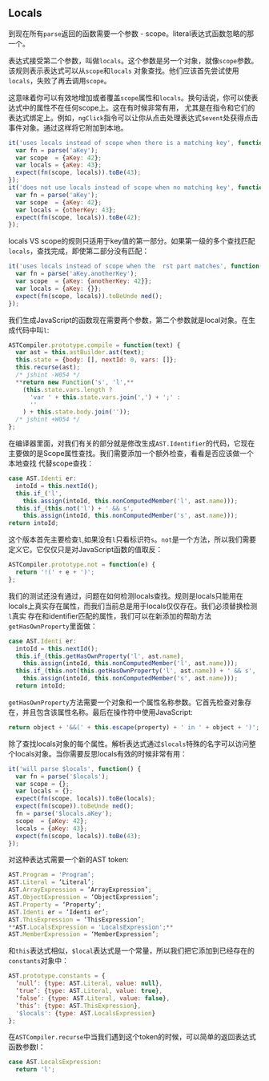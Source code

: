 ## Locals
到现在所有`parse`返回的函数需要一个参数 - scope。literal表达式函数忽略的那一个。

表达式接受第二个参数，叫做`locals`。这个参数是另一个对象，就像`scope`参数。该规则表示表达式可以从`scope`和`locals`
对象查找。他们应该首先尝试使用`locals`，失败了再去调用`scope`。

这意味着你可以有效地增加或者覆盖`scope`属性和`locals`。换句话说，你可以使表达式中的属性不在任何scope上。这在有时候非常有用，
尤其是在指令和它们的表达式绑定上。例如，`ngClick`指令可以让你从点击处理表达式`$event`处获得点击事件对象。通过这样将它附加到本地。
```js
it('uses locals instead of scope when there is a matching key', function() {
  var fn = parse('aKey');
  var scope  = {aKey: 42};
  var locals = {aKey: 43};
  expect(fn(scope, locals)).toBe(43);
});
it('does not use locals instead of scope when no matching key', function() {
  var fn = parse('aKey');
  var scope  = {aKey: 42};
  var locals = {otherKey: 43};
  expect(fn(scope, locals)).toBe(42);
});
```
locals VS scope的规则只适用于key值的第一部分。如果第一级的多个查找匹配`locals`，查找完成，即使第二部分没有匹配：
```js
it('uses locals instead of scope when the  rst part matches', function() {
  var fn = parse('aKey.anotherKey');
  var scope  = {aKey: {anotherKey: 42}};
  var locals = {aKey: {}};
  expect(fn(scope, locals)).toBeUnde ned();
});
```
我们生成JavaScript的函数现在需要两个参数，第二个参数就是local对象。在生成代码中叫`l`:
```js
ASTCompiler.prototype.compile = function(text) {
  var ast = this.astBuilder.ast(text);
  this.state = {body: [], nextId: 0, vars: []};
  this.recurse(ast);
  /* jshint -W054 */
  **return new Function('s', 'l',**
    (this.state.vars.length ?
      'var ' + this.state.vars.join(',') + ';' :
      ''
    ) + this.state.body.join(''));
  /* jshint +W054 */
};
```
在编译器里面，对我们有关的部分就是修改生成`AST.Identifier`的代码，它现在主要做的是Scope属性查找。我们需要添加一个额外检查，看看是否应该做一个本地查找
代替scope查找：
```js
case AST.Identi er:
  intoId = this.nextId();
  this.if_('l',
    this.assign(intoId, this.nonComputedMember('l', ast.name)));
  this.if_(this.not('l') + ' && s',
    this.assign(intoId, this.nonComputedMember('s', ast.name)));
return intoId;
```
这个版本首先主要检查`l`,如果没有`l`只看标识符`s`。`not`是一个方法，所以我们需要定义它。它仅仅只是对JavaScript函数的值取反：
```js
ASTCompiler.prototype.not = function(e) {
  return '!(' + e + ')';
};
```
我们的测试还没有通过，问题在如何检测locals查找。规则是locals只能用在locals上真实存在属性，而我们当前总是用于locals仅仅存在。我们必须替换检测`l`真实
存在和identifier匹配的属性，我们可以在新添加的帮助方法`getHasOwnProperty`里面做：
```js
case AST.Identi er:
  intoId = this.nextId();
  this.if_(this.getHasOwnProperty('l', ast.name),
    this.assign(intoId, this.nonComputedMember('l', ast.name)));
  this.if_(this.not(this.getHasOwnProperty('l', ast.name)) + ' && s',
    this.assign(intoId, this.nonComputedMember('s', ast.name)));
  return intoId;
```
`getHasOwnProperty`方法需要一个对象和一个属性名称参数。它首先检查对象存在，并且包含该属性名称。最后在操作符中使用JavaScript:
```js
return object + '&&(' + this.escape(property) + ' in ' + object + ')';
```
除了查找locals对象的每个属性。解析表达式通过`$locals`特殊的名字可以访问整个locals对象。当你需要反思locals有效的时候非常有用：
```js
it('will parse $locals', function() {
  var fn = parse('$locals');
  var scope = {};
  var locals = {};
  expect(fn(scope, locals)).toBe(locals);
  expect(fn(scope)).toBeUnde ned();
  fn = parse('$locals.aKey');
  scope  = {aKey: 42};
  locals = {aKey: 43};
  expect(fn(scope, locals)).toBe(43);
});
```
对这种表达式需要一个新的AST token:
```js
AST.Program = 'Program’;
AST.Literal = ‘Literal’;
AST.ArrayExpression = ‘ArrayExpression’;
AST.ObjectExpression = ‘ObjectExpression’;
AST.Property = ‘Property’;
AST.Identi er = ‘Identi er’;
AST.ThisExpression = ‘ThisExpression’;
**AST.LocalsExpression = 'LocalsExpression';**
AST.MemberExpression = ‘MemberExpression’;
```
和`this`表达式相似，`$local`表达式是一个常量，所以我们把它添加到已经存在的`constants`对象中：
```js
AST.prototype.constants = {
  ‘null’: {type: AST.Literal, value: null},
  ‘true’: {type: AST.Literal, value: true},
  ‘false’: {type: AST.Literal, value: false},
  ‘this’: {type: AST.ThisExpression},
  '$locals': {type: AST.LocalsExpression}
};
```
在`ASTCompiler.recurse`中当我们遇到这个token的时候，可以简单的返回表达式函数参数l：
```js
case AST.LocalsExpression:
  return 'l';
```